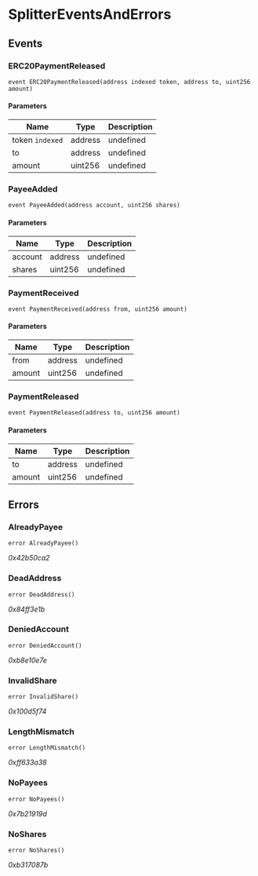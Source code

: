 # SplitterEventsAndErrors

## Events

### ERC20PaymentReleased

```solidity
event ERC20PaymentReleased(address indexed token, address to, uint256 amount)
```

#### Parameters

| Name            | Type    | Description |
| --------------- | ------- | ----------- |
| token `indexed` | address | undefined   |
| to              | address | undefined   |
| amount          | uint256 | undefined   |

### PayeeAdded

```solidity
event PayeeAdded(address account, uint256 shares)
```

#### Parameters

| Name    | Type    | Description |
| ------- | ------- | ----------- |
| account | address | undefined   |
| shares  | uint256 | undefined   |

### PaymentReceived

```solidity
event PaymentReceived(address from, uint256 amount)
```

#### Parameters

| Name   | Type    | Description |
| ------ | ------- | ----------- |
| from   | address | undefined   |
| amount | uint256 | undefined   |

### PaymentReleased

```solidity
event PaymentReleased(address to, uint256 amount)
```

#### Parameters

| Name   | Type    | Description |
| ------ | ------- | ----------- |
| to     | address | undefined   |
| amount | uint256 | undefined   |

## Errors

### AlreadyPayee

```solidity
error AlreadyPayee()
```

_0x42b50ca2_

### DeadAddress

```solidity
error DeadAddress()
```

_0x84ff3e1b_

### DeniedAccount

```solidity
error DeniedAccount()
```

_0xb8e10e7e_

### InvalidShare

```solidity
error InvalidShare()
```

_0x100d5f74_

### LengthMismatch

```solidity
error LengthMismatch()
```

_0xff633a38_

### NoPayees

```solidity
error NoPayees()
```

_0x7b21919d_

### NoShares

```solidity
error NoShares()
```

_0xb317087b_
